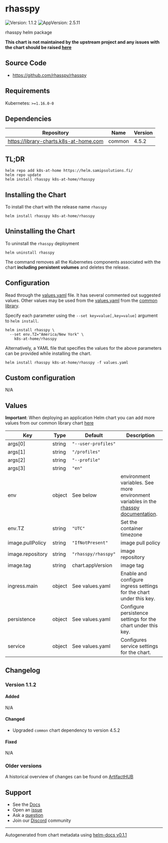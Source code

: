# rhasspy

![Version: 1.1.2](https://img.shields.io/badge/Version-1.1.2-informational?style=flat-square) ![AppVersion: 2.5.11](https://img.shields.io/badge/AppVersion-2.5.11-informational?style=flat-square)

rhasspy helm package

**This chart is not maintained by the upstream project and any issues with the chart should be raised [here](https://github.com/samipsolutions/helm-charts/issues/new/choose)**

## Source Code

* <https://github.com/rhasspy/rhasspy>

## Requirements

Kubernetes: `>=1.16.0-0`

## Dependencies

| Repository | Name | Version |
|------------|------|---------|
| https://library-charts.k8s-at-home.com | common | 4.5.2 |

## TL;DR

```console
helm repo add k8s-at-home https://helm.samipsolutions.fi/
helm repo update
helm install rhasspy k8s-at-home/rhasspy
```

## Installing the Chart

To install the chart with the release name `rhasspy`

```console
helm install rhasspy k8s-at-home/rhasspy
```

## Uninstalling the Chart

To uninstall the `rhasspy` deployment

```console
helm uninstall rhasspy
```

The command removes all the Kubernetes components associated with the chart **including persistent volumes** and deletes the release.

## Configuration

Read through the [values.yaml](./values.yaml) file. It has several commented out suggested values.
Other values may be used from the [values.yaml](https://github.com/k8s-at-home/library-charts/tree/main/charts/stable/common/values.yaml) from the [common library](https://github.com/k8s-at-home/library-charts/tree/main/charts/stable/common).

Specify each parameter using the `--set key=value[,key=value]` argument to `helm install`.

```console
helm install rhasspy \
  --set env.TZ="America/New York" \
    k8s-at-home/rhasspy
```

Alternatively, a YAML file that specifies the values for the above parameters can be provided while installing the chart.

```console
helm install rhasspy k8s-at-home/rhasspy -f values.yaml
```

## Custom configuration

N/A

## Values

**Important**: When deploying an application Helm chart you can add more values from our common library chart [here](https://github.com/k8s-at-home/library-charts/tree/main/charts/stable/common)

| Key | Type | Default | Description |
|-----|------|---------|-------------|
| args[0] | string | `"--user-profiles"` |  |
| args[1] | string | `"/profiles"` |  |
| args[2] | string | `"--profile"` |  |
| args[3] | string | `"en"` |  |
| env | object | See below | environment variables. See more environment variables in the [rhasspy documentation](https://rhasspy.org/docs). |
| env.TZ | string | `"UTC"` | Set the container timezone |
| image.pullPolicy | string | `"IfNotPresent"` | image pull policy |
| image.repository | string | `"rhasspy/rhasspy"` | image repository |
| image.tag | string | chart.appVersion | image tag |
| ingress.main | object | See values.yaml | Enable and configure ingress settings for the chart under this key. |
| persistence | object | See values.yaml | Configure persistence settings for the chart under this key. |
| service | object | See values.yaml | Configures service settings for the chart. |

## Changelog

### Version 1.1.2

#### Added

N/A

#### Changed

* Upgraded `common` chart dependency to version 4.5.2

#### Fixed

N/A

### Older versions

A historical overview of changes can be found on [ArtifactHUB](https://artifacthub.io/packages/helm/k8s-at-home/rhasspy?modal=changelog)

## Support

- See the [Docs](https://docs.k8s-at-home.com/our-helm-charts/getting-started/)
- Open an [issue](https://github.com/samipsolutions/helm-charts/issues/new/choose)
- Ask a [question](https://github.com/k8s-at-home/organization/discussions)
- Join our [Discord](https://discord.gg/sTMX7Vh) community

----------------------------------------------
Autogenerated from chart metadata using [helm-docs v0.1.1](https://github.com/k8s-at-home/helm-docs/releases/v0.1.1)
